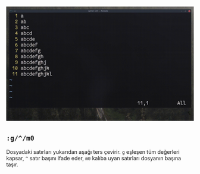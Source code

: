 ![](32.gif)

## `:g/^/m0`

Dosyadaki satırları yukarıdan aşağı ters çevirir. `g` eşleşen tüm değerleri kapsar, `^` satır başını ifade eder, `m0` kalıba uyan satırları dosyanın başına taşır.
